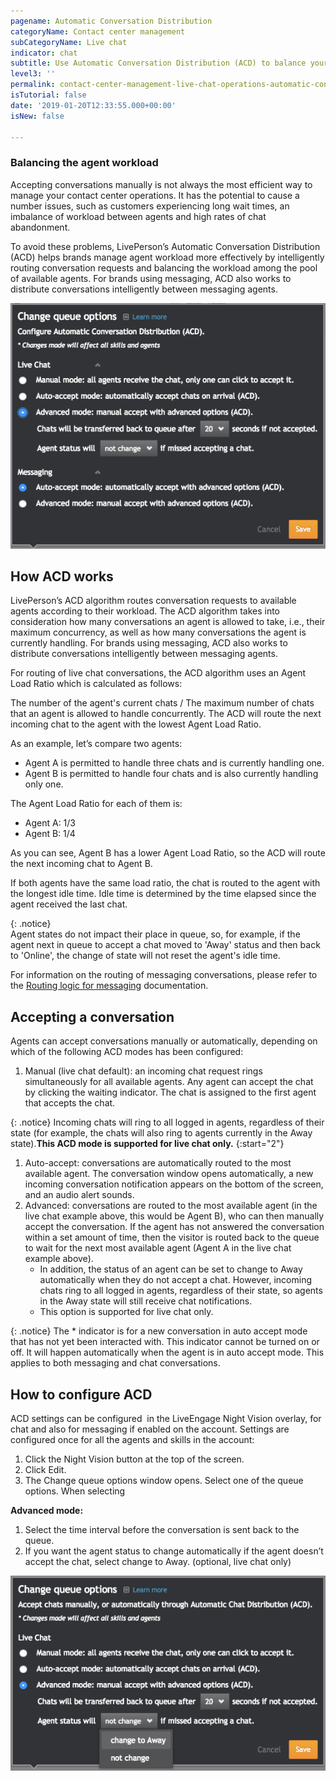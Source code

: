 ```yaml
---
pagename: Automatic Conversation Distribution
categoryName: Contact center management
subCategoryName: Live chat
indicator: chat
subtitle: Use Automatic Conversation Distribution (ACD) to balance your agents’ workload
level3: ''
permalink: contact-center-management-live-chat-operations-automatic-conversation-distribution.html
isTutorial: false
date: '2019-01-20T12:33:55.000+00:00'
isNew: false

---
```

### Balancing the agent workload

Accepting conversations manually is not always the most efficient way to manage your contact center operations. It has the potential to cause a number issues, such as customers experiencing long wait times, an imbalance of workload between agents and high rates of chat abandonment.

To avoid these problems, LivePerson’s Automatic Conversation Distribution (ACD) helps brands manage agent workload more effectively by intelligently routing conversation requests and balancing the workload among the pool of available agents. For brands using messaging, ACD also works to distribute conversations intelligently between messaging agents.

![](/img/acd-1.png)

## How ACD works

LivePerson’s ACD algorithm routes conversation requests to available agents according to their workload. The ACD algorithm takes into consideration how many conversations an agent is allowed to take, i.e., their maximum concurrency, as well as how many conversations the agent is currently handling. For brands using messaging, ACD also works to distribute conversations intelligently between messaging agents.

For routing of live chat conversations, the ACD algorithm uses an Agent Load Ratio which is calculated as follows:

The number of the agent's current chats / The maximum number of chats that an agent is allowed to handle concurrently. The ACD will route the next incoming chat to the agent with the lowest Agent Load Ratio.

As an example, let’s compare two agents:

* Agent A is permitted to handle three chats and is currently handling one.
* Agent B is permitted to handle four chats and is also currently handling only one.

The Agent Load Ratio for each of them is:

* Agent A: 1/3
* Agent B: 1/4

As you can see, Agent B has a lower Agent Load Ratio, so the ACD will route the next incoming chat to Agent B.

If both agents have the same load ratio, the chat is routed to the agent with the longest idle time. Idle time is determined by the time elapsed since the agent received the last chat. 

{: .notice}  
Agent states do not impact their place in queue, so, for example, if the agent next in queue to accept a chat moved to 'Away' status and then back to 'Online', the change of state will not reset the agent's idle time.

For information on the routing of messaging conversations, please refer to the [Routing logic for messaging](contact-center-management-messaging-operations-routing-logic-overview.html) documentation.

## Accepting a conversation

Agents can accept conversations manually or automatically, depending on which of the following ACD modes has been configured:

1. Manual (live chat default): an incoming chat request rings simultaneously for all available agents. Any agent can accept the chat by clicking the waiting indicator. The chat is assigned to the first agent that accepts the chat.

{: .notice}
Incoming chats will ring to all logged in agents, regardless of their state (for example, the chats will also ring to agents currently in the Away state).**This ACD mode is supported for live chat only.**
{:start="2"}

1. Auto-accept: conversations are automatically routed to the most available agent. The conversation window opens automatically, a new incoming conversation notification appears on the bottom of the screen, and an audio alert sounds.
2. Advanced: conversations are routed to the most available agent (in the live chat example above, this would be Agent B), who can then manually accept the conversation. If the agent has not answered the conversation within a set amount of time, then the visitor is routed back to the queue to wait for the next most available agent (Agent A in the live chat example above).
   * In addition, the status of an agent can be set to change to Away automatically when they do not accept a chat. However, incoming chats ring to all logged in agents, regardless of their state, so agents in the Away state will still receive chat notifications.
   * This option is supported for live chat only.

{: .notice}
The * indicator is for a new conversation in auto accept mode that has not yet been interacted with. This indicator cannot be turned on or off. It will happen automatically when the agent is in auto accept mode. This applies to both messaging and chat conversations.

## How to configure ACD

ACD settings can be configured  in the LiveEngage Night Vision overlay, for chat and also for messaging if enabled on the account. Settings are configured once for all the agents and skills in the account:

1. Click the Night Vision button at the top of the screen.
2. Click Edit.
3. The Change queue options window opens. Select one of the queue options. When selecting

**Advanced mode:**

1. Select the time interval before the conversation is sent back to the queue.
2. If you want the agent status to change automatically if the agent doesn’t accept the chat, select change to Away. (optional, live chat only)

![](/img/acd-3.png)